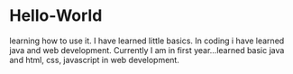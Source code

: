 # Hello-World
learning how to use it.
I have learned little basics. In coding i have learned java and web development.
Currently I am in first year...learned basic java and html, css, javascript in web development. 
